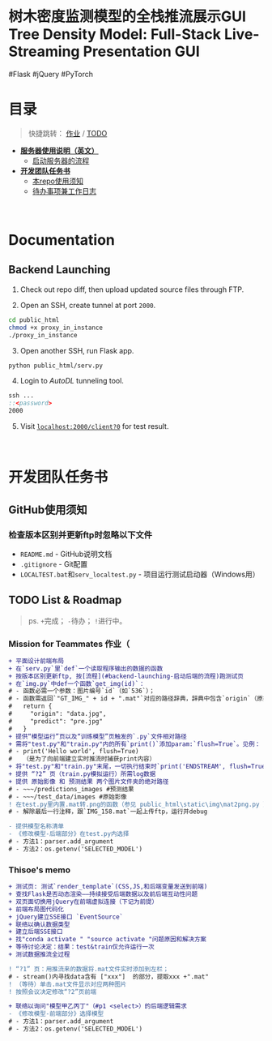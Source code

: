 <h1>树木密度监测模型的全栈推流展示GUI<br>Tree Density Model: Full-Stack Live-Streaming Presentation GUI</h1>
#Flask #jQuery #PyTorch

# 目录

> 快捷跳转：
> [作业](#mission-for-teammates-作业) / [TODO](#thisoes-memo)

- **[服务器使用说明（英文）](#documentation)**
  - [启动服务器的流程](#backend-launching)
- **[开发团队任务书](#开发团队任务书)**
  - [本repo使用须知](#github使用须知)
  - [待办事项兼工作日志](#todo-list--roadmap)



<br>

# Documentation

## Backend Launching

1. Check out repo diff, then upload updated source files through FTP.

2. Open an SSH, create tunnel at port `2000`.
```bash
cd public_html
chmod +x proxy_in_instance
./proxy_in_instance
```

3. Open another SSH, run Flask app.
```bash
python public_html/serv.py
```

4. Login to _AutoDL_ tunneling tool.
```bat
ssh ...
::<password>
2000
```

5. Visit [`localhost:2000/client?0`](http://localhost:2000/client?0) for test result.



<br>

# 开发团队任务书

## GitHub使用须知

### 检查版本区别并更新ftp时忽略以下文件
- `README.md` - GitHub说明文档
- `.gitignore` - Git配置
- `LOCALTEST.bat`和`serv_localtest.py` - 项目运行测试启动器（Windows用）


## TODO List & Roadmap

> ps.
> `+`完成； `-`待办； `!`进行中。

### Mission for Teammates 作业（
```diff
+ 平面设计前端布局
+ 在`serv.py`里`def`一个读取程序输出的数据的函数
+ 按版本区别更新ftp, 按[流程](#backend-launching-启动后端的流程)跑测试页
+ 在`img.py`中def一个函数`get_img(id)`：
# - 函数必需一个参数：图片编号`id`（如`536`）；
# - 函数需返回`"GT_IMG_" + id + ".mat"`对应的路径辞典，辞典中包含`origin`（原始影像的路径）和`predict`（预测结果图片的路径），例如：
#   return {
#     "origin": "data.jpg",
#     "predict": "pre.jpg"
#   }
+ 提供“模型运行”页以及“训练模型”页触发的`.py`文件相对路径
+ 需将"test.py"和"train.py"内的所有`print()`添加param:`flush=True`。见例：
# - print('Hello world', flush=True)
#   （是为了向前端建立实时推流时捕获print内容）
+ 将"test.py"和"train.py"末尾，一切执行结束时`print('ENDSTREAM', flush=True)`（作为前端的推流终止旗标）
+ 提供 “?2” 页（train.py模拟运行）所需log数据
+ 提供 原始影像 和 预测结果 两个图片文件夹的绝对路径
# - ~~~/predictions_images #预测结果
# - ~~~/test_data/images #原始影像
! 在test.py里内置.mat转.png的函数（参见 public_html\static\img\mat2png.py ）
# - 解除最后一行注释，跟`IMG_158.mat`一起上传ftp，运行并debug

- 提供模型名称清单
- 《修改模型-后端部分》在test.py内选择
# - 方法1：parser.add_argument
# - 方法2：os.getenv('SELECTED_MODEL')

```

### Thisoe's memo
```diff
+ 测试页: 测试`render_template`(CSS,JS,和后端变量发送到前端)
+ 查找Flask是否动态渲染——持续接受后端数据以及前后端互动性问题
+ 双页面切换用jQuery在前端虚拟连接（下记为前提）
+ 前端布局图代码化
+ jQuery建立SSE接口 `EventSource`
+ 联络以确认数据类型
+ 建立后端SSE接口
+ 找"conda activate " "source activate "问题原因和解决方案
+ 等待讨论决定：结果：test&train仅允许运行一次
+ 测试数据推流全过程

! “?1” 页：用推流来的数据将.mat文件实时添加到左栏；
# - stream()内寻找data含有 ["xxx"]  的部分，提取xxx +".mat"
! （等待）单击.mat文件显示对应两种图片
! 按照会议决定修改“?2”页前端

+ 联络以询问"模型甲乙丙丁"（#p1 <select>）的后端逻辑需求
- 《修改模型-前端部分》选择模型
# - 方法1：parser.add_argument
# - 方法2：os.getenv('SELECTED_MODEL')



```
